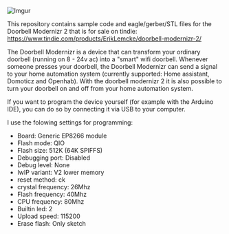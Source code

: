 ![Imgur](https://i.imgur.com/4t2Ilsw.png)

This repository contains sample code and eagle/gerber/STL files for the Doorbell Modernizr 2 that is for sale on tindie: https://www.tindie.com/products/ErikLemcke/doorbell-modernizr-2/

The Doorbell Modernizr is a device that can transform your ordinary doorbell (running on 8 - 24v ac) into a "smart" wifi doorbell.
Whenever someone presses your doorbell, the Doorbell Modernizr can send a signal to your home automation system (currently supported: Home assistant, Domoticz and Openhab).
With the doorbell modernizr 2 it is also possible to turn your doorbell on and off from your home automation system.

If you want to program the device yourself (for example with the Arduino IDE), you can do so by connecting it via USB to your computer.

I use the folowing settings for programming:

- Board: Generic EP8266 module
- Flash mode: QIO
- Flash size: 512K (64K SPIFFS)
- Debugging port: Disabled
- Debug level: None
- IwIP variant: V2 lower memory
- reset method: ck
- crystal frequency: 26Mhz
- Flash frequency: 40Mhz
- CPU frequency: 80Mhz
- Builtin led: 2
- Upload speed: 115200
- Erase flash: Only sketch
